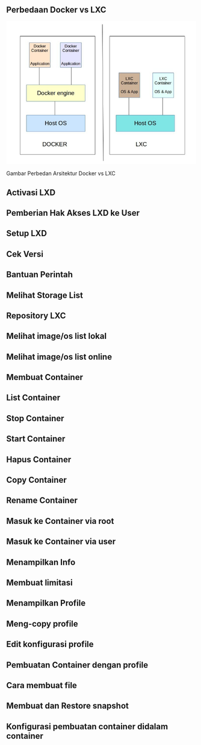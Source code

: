 ## Perbedaan Docker vs LXC

<img src="img/vs.jpeg" alt="">

Gambar Perbedan Arsitektur Docker vs LXC 

## Activasi LXD
## Pemberian Hak Akses LXD ke User
## Setup LXD
## Cek Versi
## Bantuan Perintah
## Melihat Storage List
## Repository LXC
## Melihat image/os list lokal
## Melihat image/os list online
## Membuat Container
## List Container
## Stop Container
## Start Container
## Hapus Container
## Copy Container
## Rename Container
## Masuk ke Container via root
## Masuk ke Container via user
## Menampilkan Info
## Membuat limitasi
## Menampilkan Profile
## Meng-copy profile
## Edit konfigurasi profile
## Pembuatan Container dengan profile
## Cara membuat file
## Membuat dan Restore snapshot
## Konfigurasi pembuatan container didalam container
